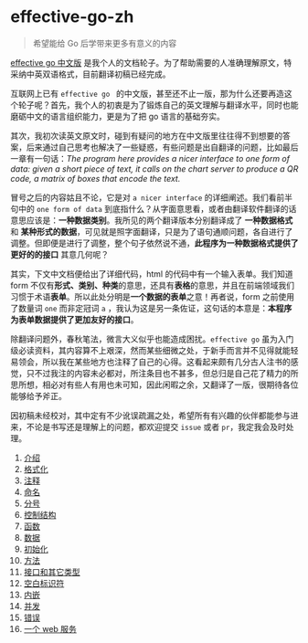 # effective-go-zh

> 希望能给 Go 后学带来更多有意义的内容

[effective go 中文版](https://github.com/liupzmin/effective-go-zh) 是我个人的文档轮子。为了帮助需要的人准确理解原文，特采纳中英双语格式，目前翻译初稿已经完成。

互联网上已有 `effective go ` 的中文版，甚至还不止一版，那为什么还要再造这个轮子呢？首先，我个人的初衷是为了锻炼自己的英文理解与翻译水平，同时也能磨砺中文的语言组织能力，更是为了把 go 语言的基础夯实。

其次，我初次读英文原文时，碰到有疑问的地方在中文版里往往得不到想要的答案，后来通过自己思考也解决了一些疑惑，有些问题是出自翻译的问题，比如最后一章有一句话：*The program here provides a nicer interface to one form of data: given a short piece of text, it calls on the chart server to produce a QR code, a matrix of boxes that encode the text.*

冒号之后的内容姑且不论，它是对 `a nicer interface` 的详细阐述。我们看前半句中的 `one form of data` 到底指什么？从字面意思看，或者由翻译软件翻译的话意思应该是：**一种数据类别**。我所见的两个翻译版本分别翻译成了 **一种数据格式** 和 **某种形式的数据**，可见就是照字面翻译，只是为了语句通顺问题，各自进行了调整。但即便是进行了调整，整个句子依然说不通，**此程序为一种数据格式提供了更好的的接口** 其意几何呢？

其实，下文中文档便给出了详细代码，html 的代码中有一个输入表单。我们知道 form 不仅有**形式、类别、种类**的意思，还具有**表格**的意思，并且在前端领域我们习惯于术语**表单**。所以此处分明是**一个数据的表单**之意！再者说，form 之前使用了数量词 `one` 而非定冠词 `a` ，我认为这是另一条佐证，这句话的本意是：**本程序为表单数据提供了更加友好的接口**。

除翻译问题外，春秋笔法，微言大义似乎也能造成困扰。`effective go` 虽为入门级必读资料，其内容算不上艰深，然而某些细微之处，于新手而言并不见得就能轻易领会，所以我在某些地方也注释了自己的心得。这看起来颇有几分古人注书的感觉，只不过我注的内容未必都对，所注条目也不甚多，但总归是自己花了精力的所思所想，相必对有些人有用也未可知，因此闲暇之余，又翻译了一版，很期待各位能够给予斧正。

因初稿未经校对，其中定有不少讹误疏漏之处，希望所有有兴趣的伙伴都能参与进来，不论是书写还是理解上的问题，都欢迎提交 `issue` 或者 `pr`，我定我会及时处理。

1. [介绍](https://github.com/liupzmin/effective-go-zh/blob/main/01.Introduction.md)
2. [格式化](https://github.com/liupzmin/effective-go-zh/blob/main/02.Formatting.md)
3. [注释](https://github.com/liupzmin/effective-go-zh/blob/main/03.Commentary.md)
4. [命名](https://github.com/liupzmin/effective-go-zh/blob/main/04.Names.md)
5. [分号](https://github.com/liupzmin/effective-go-zh/blob/main/05.Semicolons.md)
6. [控制结构](https://github.com/liupzmin/effective-go-zh/blob/main/06.ControlStructures.md)
6. [函数](https://github.com/liupzmin/effective-go-zh/blob/main/07.Functions.md)
6. [数据](https://github.com/liupzmin/effective-go-zh/blob/main/08.Data.md)
6. [初始化](https://github.com/liupzmin/effective-go-zh/blob/main/09.Initialization.md)
10. [方法](https://github.com/liupzmin/effective-go-zh/blob/main/10.Methods.md)
11. [接口和其它类型](https://github.com/liupzmin/effective-go-zh/blob/main/11.Interfaces-and-other-types.md)
12. [空白标识符](https://github.com/liupzmin/effective-go-zh/blob/main/12.The-blank-identifier.md)
13. [内嵌](https://github.com/liupzmin/effective-go-zh/blob/main/13.Embedding.md)
14. [并发](https://github.com/liupzmin/effective-go-zh/blob/main/14.Concurrency.md)
15. [错误](https://github.com/liupzmin/effective-go-zh/blob/main/15.Errors.md)
16. [一个 web 服务](https://github.com/liupzmin/effective-go-zh/blob/main/16.A-WebServer.md)
